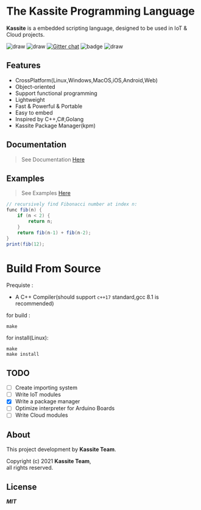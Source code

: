 # The Kassite Programming Language
**Kassite** is a embedded scripting language, designed to be used in IoT & Cloud projects.

<p align="center">
 
![draw](https://img.shields.io/github/last-commit/kassite-lang/kassite)
![draw](https://img.shields.io/github/license/kassite-lang/kassite)
[![Gitter chat](https://badges.gitter.im/kassite-lang/community.png)](https://gitter.im/kassite-lang/community)
![badge](https://tokei.rs/b1/github/kassite-lang/kassite)
![draw](https://img.shields.io/github/languages/code-size/kassite-lang/kassite?label=Code%20Size)

</p>
 
## Features
- CrossPlatform(Linux,Windows,MacOS,iOS,Android,Web)
- Object-oriented
- Support functional programming
- Lightweight
- Fast & Powerful & Portable
- Easy to embed
- Inspired by C++,C#,Golang
- Kassite Package Manager(kpm)
## Documentation
> See Documentation [Here](Documentation.md)

## Examples
> See Examples [Here](Examples.md)
```c#
// recursively find Fibonacci number at index n:
func fib(n) {
    if (n < 2) {
        return n;
    }
    return fib(n-1) + fib(n-2);
}
print(fib(12);
```
# Build From Source
Prequiste :
- A C++ Compiler(should support `c++17` standard,gcc 8.1 is recommended)

for build :
```
make
```

for install(Linux):
```
make
make install
```

## TODO
- [ ] Create importing system
- [ ] Write IoT modules
- [x] Write a package manager
- [ ] Optimize interpreter for Arduino Boards
- [ ] Write Cloud modules

## About
This project development by **Kassite Team**.

Copyright (c) 2021 **Kassite Team**, \
all rights reserved.

## License
***MIT***
